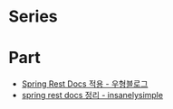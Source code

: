 # Series

# Part
- [Spring Rest Docs 적용 - 우형블로그](https://techblog.woowahan.com/2597/)
- [spring rest docs 정리 - insanelysimple](https://insanelysimple.tistory.com/321?category=962993)
